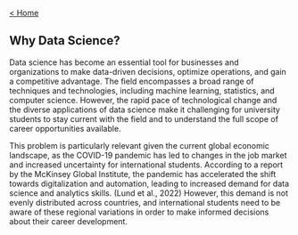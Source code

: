 <a href="{{ site.baseurl }}/index">< Home</a>

## Why Data Science?

Data science has become an essential tool for businesses and organizations to make data-driven decisions, optimize operations, and gain a competitive advantage. The field encompasses a broad range of techniques and technologies, including machine learning, statistics, and computer science. However, the rapid pace of technological change and the diverse applications of data science make it challenging for university students to stay current with the field and to understand the full scope of career opportunities available.

This problem is particularly relevant given the current global economic landscape, as the COVID-19 pandemic has led to changes in the job market and increased uncertainty for international students. According to a report by the McKinsey Global Institute, the pandemic has accelerated the shift towards digitalization and automation, leading to increased demand for data science and analytics skills. (Lund et al., 2022) However, this demand is not evenly distributed across countries, and international students need to be aware of these regional variations in order to make informed decisions about their career development.